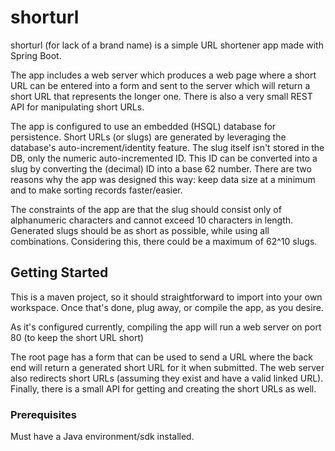 # shorturl
shorturl (for lack of a brand name) is a simple URL shortener app made with Spring Boot.

The app includes a web server which produces a web page where a short URL can be entered into a form and sent to the 
server which will return a short URL that represents the longer one. There is also a very small REST API for 
manipulating short URLs.

The app is configured to use an embedded (HSQL) database for persistence. Short URLs (or slugs) are generated by 
leveraging the database's auto-increment/identity feature. The slug itself isn't stored in the DB, only the numeric 
auto-incremented ID. This ID can be converted into a slug by converting the (decimal) ID into a base 62 number.
There are two reasons why the app was designed this way: keep data size at a minimum and to make sorting records 
faster/easier. 

The constraints of the app are that the slug should consist only of alphanumeric characters and cannot exceed 
10 characters in length. Generated slugs should be as short as possible, while using all combinations. Considering this, 
there could be a maximum of 62^10 slugs.

## Getting Started

This is a maven project, so it should straightforward to import into your own workspace. Once that's done, plug away, 
or compile the app, as you desire.

As it's configured currently, compiling the app will run a web server on port 80 (to keep the short URL short)

The root page has a form that can be used to send a URL where the back end will return a generated short URL for 
it when submitted. The web server also redirects short URLs (assuming they exist and have a valid linked URL).
 Finally, there is a small API for getting and creating the short URLs as well.


### Prerequisites

Must have a Java environment/sdk installed.
